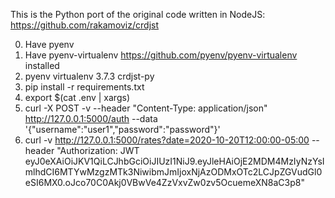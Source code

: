 This is the Python port of the original code written in NodeJS: https://github.com/rakamoviz/crdjst

0. Have pyenv
1. Have pyenv-virtualenv https://github.com/pyenv/pyenv-virtualenv installed
2. pyenv virtualenv 3.7.3 crdjst-py
3. pip install -r requirements.txt 
4. export $(cat .env | xargs)
5. curl -X POST -v --header "Content-Type: application/json"  http://127.0.0.1:5000/auth --data '{"username":"user1","password":"password"}'
6. curl -v http://127.0.0.1:5000/rates?date=2020-10-20T12:00:00-05:00 --header "Authorization: JWT eyJ0eXAiOiJKV1QiLCJhbGciOiJIUzI1NiJ9.eyJleHAiOjE2MDM4MzIyNzYsImlhdCI6MTYwMzgzMTk3NiwibmJmIjoxNjAzODMxOTc2LCJpZGVudGl0eSI6MX0.oJco70C0Akj0VBwVe4ZzVxvZw0zv5OcuemeXN8aC3p8"